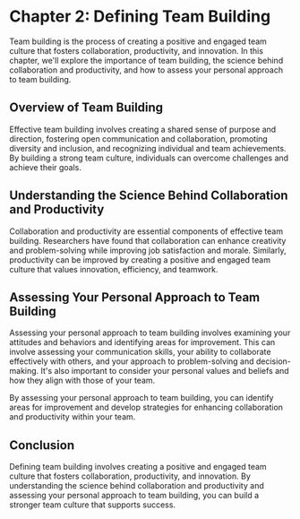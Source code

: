 Chapter 2: Defining Team Building
=================================

Team building is the process of creating a positive and engaged team culture that fosters collaboration, productivity, and innovation. In this chapter, we'll explore the importance of team building, the science behind collaboration and productivity, and how to assess your personal approach to team building.

Overview of Team Building
-------------------------

Effective team building involves creating a shared sense of purpose and direction, fostering open communication and collaboration, promoting diversity and inclusion, and recognizing individual and team achievements. By building a strong team culture, individuals can overcome challenges and achieve their goals.

Understanding the Science Behind Collaboration and Productivity
---------------------------------------------------------------

Collaboration and productivity are essential components of effective team building. Researchers have found that collaboration can enhance creativity and problem-solving while improving job satisfaction and morale. Similarly, productivity can be improved by creating a positive and engaged team culture that values innovation, efficiency, and teamwork.

Assessing Your Personal Approach to Team Building
-------------------------------------------------

Assessing your personal approach to team building involves examining your attitudes and behaviors and identifying areas for improvement. This can involve assessing your communication skills, your ability to collaborate effectively with others, and your approach to problem-solving and decision-making. It's also important to consider your personal values and beliefs and how they align with those of your team.

By assessing your personal approach to team building, you can identify areas for improvement and develop strategies for enhancing collaboration and productivity within your team.

Conclusion
----------

Defining team building involves creating a positive and engaged team culture that fosters collaboration, productivity, and innovation. By understanding the science behind collaboration and productivity and assessing your personal approach to team building, you can build a stronger team culture that supports success.
